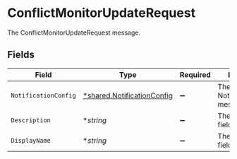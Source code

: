 # ConflictMonitorUpdateRequest

The ConflictMonitorUpdateRequest message.


## Fields

| Field                                                                          | Type                                                                           | Required                                                                       | Description                                                                    |
| ------------------------------------------------------------------------------ | ------------------------------------------------------------------------------ | ------------------------------------------------------------------------------ | ------------------------------------------------------------------------------ |
| `NotificationConfig`                                                           | [*shared.NotificationConfig](../../../pkg/models/shared/notificationconfig.md) | :heavy_minus_sign:                                                             | The NotificationConfig message.                                                |
| `Description`                                                                  | **string*                                                                      | :heavy_minus_sign:                                                             | The description field.                                                         |
| `DisplayName`                                                                  | **string*                                                                      | :heavy_minus_sign:                                                             | The displayName field.                                                         |